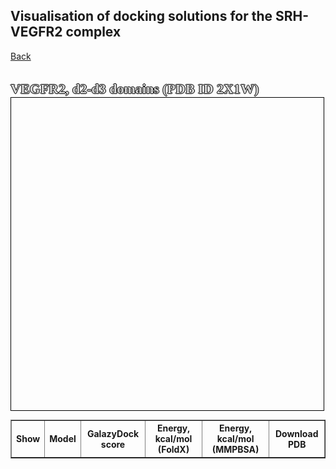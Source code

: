 
## Visualisation of docking solutions for the SRH-VEGFR2 complex 
[Back](https://intbio.org/2024_TRAIL_MD/)

<html lang="en">
<head>
  <meta charset="utf-8">
</head>
<body>
<br>
  <p style="color:#d6d6d6;font-size:22px;font-family:verdana;font-weight: bold;text-shadow: -1px 0 black, 0 1px black, 1px 0 black, 0 -1px black;display: inline">VEGFR2, d2-d3 domains (PDB ID 2X1W)</p>
<!--   <p style="color:#fc03ec;font-size:22px;font-family:verdana;font-weight: bold;text-shadow: -1px 0 black, 0 1px black, 1px 0 black, 0 -1px black">Пептид EARGIHCHSIR</p> -->
 
<table border="solid 1px;" style="font-size:14px;">
<tr>
<th> Show </th> <th>Model </th> <th> GalazyDock score </th><th>Energy, kcal/mol (FoldX) </th><th>Energy, kcal/mol (MMPBSA) </th><th>Download PDB </th>
</tr>

<tbody>
  
  <script src="https://unpkg.com/ngl@2.0.0-dev.35/dist/ngl.js"></script>
  <script src="https://code.jquery.com/jquery-3.5.1.min.js" integrity="sha256-9/aliU8dGd2tb6OSsuzixeV4y/faTqgFtohetphbbj0=" crossorigin="anonymous"></script>
  <script>
  

   var names = ['docking_str/SRH_VEGFR2_1.pdb', 'docking_str/SRH_VEGFR2_2.pdb', 'docking_str/SRH_VEGFR2_3.pdb', 'docking_str/SRH_VEGFR2_4.pdb', 'docking_str/SRH_VEGFR2_5.pdb', 'docking_str/SRH_VEGFR2_6.pdb', 'docking_str/SRH_VEGFR2_7.pdb', 'docking_str/SRH_VEGFR2_8.pdb', 'docking_str/SRH_VEGFR2_9.pdb', 'docking_str/SRH_VEGFR2_10.pdb']
   var models =  [1, 2, 3, 4, 5, 6, 7, 8, 9, 10] 
   var galaxy_scores = [0.353,0.353,0.346,0.346,0.306,0.312,0.310,0.291,0.284,0.294]
   var energies = [-1.172,-5.849,-4.649,-6.080,-7.798,-4.074,-8.049,-3.299,-5.226,0.426]
   var mmpbsa = ['NA','-22.56 ± 1.2','NA','-34.04 ± 1.03','-59.43 ± 0.65','-25.9 ± 0.62','NA','NA','NA','NA']
   peptide_reps = [];
    $(document).ready(function() {
      window.stage = new NGL.Stage("viewport",{ backgroundColor:"#FFFFFF" });
      window.stage.loadFile("docking_str/SRH_VEGFR2_1.pdb").then(function (ref_pdb) {
        var aspectRatio = 2;
        var radius = 1.5;

        ref_pdb.addRepresentation('cartoon', {
           "sele": ":A ", "color": 0xd6d6d6,"aspectRatio":aspectRatio, "radius":radius,"radiusSegments":1,"capped":0 });;
        ref_pdb.autoView();
      });

      var arrayLength = names.length;
      var k;

    var hyper_scheme = NGL.ColormakerRegistry.addSelectionScheme([
        ["orange", ".CA"],
        ['0xecf0f1', '_H'],
        ["blue", "_N"],
        ["red", "_O"],
        ["magenta", "*"]
      ], "DA");
		for (k = 0; k < arrayLength; k++) {
            window.stage.loadFile(`${names[k]}`).then(function (ref_pdb) {
                var repr = ref_pdb.addRepresentation('hyperball', {
                   "sele": ":B", "color": hyper_scheme});
                repr.setVisibility(false);
                peptide_reps.push(repr);
               
          	});
		}
    
    window.stage.viewerControls.spin( [ 0, 1, 0 ],110 )
    });
    var arrayLength = names.length;
			for (var i = 0; i < arrayLength; i++) {
        
        document.write(`<tr><td> <input type="checkbox" id="${i}" name="${names[i]}"></td> <td>  ${models[i]}  </td> <td> ${galaxy_scores[i]} </td><td> ${energies[i]} </td></td><td> ${mmpbsa[i]} </td><td> <a href="https://intbio.org/2024_TRAIL_MD/${names[i]}" download>PDB</a> </td></tr>`); 
			}
		  
      
$('input[type=checkbox]').on('change', toggle_reference_structure);

function toggle_reference_structure() {
               var state = $(this).is(":checked");
               var name = $(this).attr('id');
               peptide_reps[name].setVisibility(state)
          }


  </script>
  <div id="viewport" style="width:500px; height:500px; border: thin solid black"></div>
  </tbody>	
</table>
</body>
</html>
